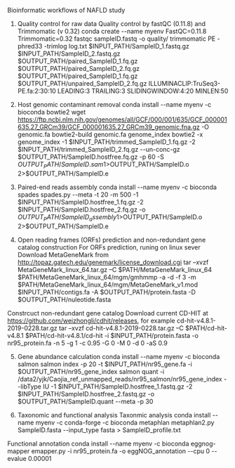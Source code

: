 Bioinformatic workflows of NAFLD study
1. Quality control for raw data
Quality control by fastQC (0.11.8) and Trimmomatic (v 0.32)
conda create --name myenv FastQC=0.11.8 Trimmomatic=0.32
fastqc sampleID.fastq -o quality/
trimmomatic PE -phred33 -trimlog log.txt $INPUT_PATH/SampleID_1.fastq.gz $INPUT_PATH/SampleID_2.fastq.gz $OUTPUT_PATH/paired_SampleID_1.fq.gz $OUTPUT_PATH/paired_SampleID_2.fq.gz $OUTPUT_PATH/paired_SampleID_1.fq.gz $OUTPUT_PATH/unpaired_SampleID_2.fq.gz ILLUMINACLIP:TruSeq3-PE.fa:2:30:10 LEADING:3 TRAILING:3 SLIDINGWINDOW:4:20 MINLEN:50

2. Host genomic contaminant removal
conda install --name myenv -c bioconda bowtie2
wget https://ftp.ncbi.nlm.nih.gov/genomes/all/GCF/000/001/635/GCF_000001635.27_GRCm39/GCF_000001635.27_GRCm39_genomic.fna.gz -O genomic.fa
bowtie2-build genomic.fa genome_index
bowtie2 -x genome_index -1 $INPUT_PATH/trimmed_SampleID_1.fq.gz -2 $INPUT_PATH/trimmed_SampleID_2.fq.gz --un-conc-gz $OUTPUT_PATH/SampleID.hostfree.fq.gz -p 60 -S $OUTPUT_PATH/SampleID.sam 1>$OUTPUT_PATH/SampleID.o 2>$OUTPUT_PATH/SampleID.e

3. Paired-end reads assembly
conda install --name myenv -c bioconda spades
spades.py --meta -t 20 -m 500 -1 $INPUT_PATH/SampleID.hostfree_1.fq.gz -2 $INPUT_PATH/SampleID.hostfree_2.fq.gz -o $OUTPUT_PATH/SampleID_assembly 1>$OUTPUT_PATH/SampleID.o 2>$OUTPUT_PATH/SampleID.e

4. Open reading frames (ORFs) prediction and non-redundant gene catalog construction
For ORFs prediction, runing on linux sever 
Download MetaGeneMark from http://topaz.gatech.edu/genemark/license_download.cgi 
tar –xvzf MetaGeneMark_linux_64.tar.gz –C $PATH/MetaGeneMark_linux_64   
$PATH/MetaGeneMark_linux_64/mgm/gmhmmp -a -d -f 3 -m $PATH/MetaGeneMark_linux_64/mgm/MetaGeneMark_v1.mod $INPUT_PATH/contigs.fa -A $OUTPUT_PATH/protein.fasta -D $OUTPUT_PATH/nuleotide.fasta

Constrcuct non-redundant gene catalog
Download current CD-HIT at https://github.com/weizhongli/cdhit/releases, for example cd-hit-v4.8.1-2019-0228.tar.gz
tar –xvzf cd-hit-v4.8.1-2019-0228.tar.gz –C $PATH/cd-hit-v4.8.1
$PATH/cd-hit-v4.8.1/cd-hit -i $INPUT_PATH/protein.fasta -o nr95_protein.fa -n 5 -g 1 -c 0.95 -G 0 -M 0 -d 0 -aS 0.9

5. Gene abundance calculation
conda install --name myenv -c bioconda salmon
salmon index -p 20 -t $INPUT_PATH/nr95_gene.fa -i $OUTPUT_PATH/nr95_gene_index
salmon quant -i /data2/yjk/Caojia_ref_unmapped_reads/nr95_salmon/nr95_gene_index --libType IU -1 $INPUT_PATH/SampleID.hostfree_1.fastq.gz -2 $INPUT_PATH/SampleID.hostfree_2.fastq.gz -o $OUTPUT_PATH/SampleID.quant --meta -p 30

6. Taxonomic and functional analysis
Taxonmic analysis
conda install --name myenv -c conda-forge -c bioconda metaphlan
metaphlan2.py SampleID.fasta  --input_type fasta > SampleID_profile.txt

Functional annotation
conda install --name myenv -c bioconda eggnog-mapper
emapper.py -i nr95_protein.fa -o eggNOG_annotation --cpu 0 --evalue 0.00001
